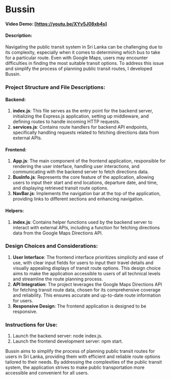# Bussin

#### Video Demo: [https://youtu.be/XYv5J08xb4s]

#### Description:
Navigating the public transit system in Sri Lanka can be challenging due to its complexity, especially when it comes to determining which bus to take for a particular route. Even with Google Maps, users may encounter difficulties in finding the most suitable transit options. To address this issue and simplify the process of planning public transit routes, I developed Bussin.

### Project Structure and File Descriptions:

#### Backend:
1. **index.js**: This file serves as the entry point for the backend server, initializing the Express.js application, setting up middleware, and defining routes to handle incoming HTTP requests.
2. **services.js**: Contains route handlers for backend API endpoints, specifically handling requests related to fetching directions data from external APIs.

#### Frontend:
1. **App.js**: The main component of the frontend application, responsible for rendering the user interface, handling user interactions, and communicating with the backend server to fetch directions data.
2. **BusInfo.js**: Represents the core feature of the application, allowing users to input their start and end locations, departure date, and time, and displaying retrieved transit route options.
3. **NavBar.js**: Implements the navigation bar at the top of the application, providing links to different sections and enhancing navigation.

#### Helpers:
1. **index.js**: Contains helper functions used by the backend server to interact with external APIs, including a function for fetching directions data from the Google Maps Directions API.

### Design Choices and Considerations:
1. **User Interface**: The frontend interface prioritizes simplicity and ease of use, with clear input fields for users to input their travel details and visually appealing displays of transit route options. This design choice aims to make the application accessible to users of all technical levels and streamline the route planning process.
2. **API Integration**: The project leverages the Google Maps Directions API for fetching transit route data, chosen for its comprehensive coverage and reliability. This ensures accurate and up-to-date route information for users.
3. **Responsive Design**: The frontend application is designed to be responsive.

### Instructions for Use:
1. Launch the backend server: node index.js.
2. Launch the frontend development server: npm start.

Bussin aims to simplify the process of planning public transit routes for users in Sri Lanka, providing them with efficient and reliable route options tailored to their needs. By addressing the complexities of the public transit system, the application strives to make public transportation more accessible and convenient for all users.